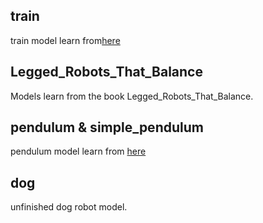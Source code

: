 ## train
train model learn from[here](http://ctms.engin.umich.edu/CTMS/index.php?example=Introduction&section=SimulinkControl)

## Legged_Robots_That_Balance
Models learn from the book Legged_Robots_That_Balance.

## pendulum & simple_pendulum
pendulum model learn from [here](http://ctms.engin.umich.edu/CTMS/index.php?example=Introduction&section=SimulinkControl)

## dog
unfinished dog robot model.
